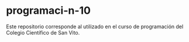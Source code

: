 # programaci-n-10
Este repositorio corresponde al utilizado en el curso de programación del Colegio Científico de San Vito.
